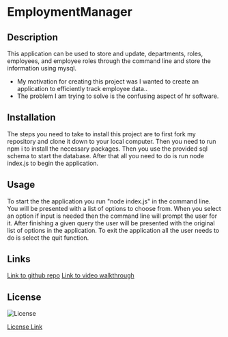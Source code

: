 # EmploymentManager

## Description

This application can be used to store and update, departments, roles, employees, and employee roles through the command line and store the information using mysql.

- My motivation for creating this project was I wanted to create an application to efficiently track employee data..
- The problem I am trying to solve is the confusing aspect of hr software.

## Installation

The steps you need to take to install this project are to first fork my repository and clone it down to your local computer. Then you need to run npm i to install the necessary packages. Then you use the provided sql schema to start the database. After that all you need to do is run node index.js to begin the application.

## Usage

To start the the application you run "node index.js" in the command line. You will be presented with a list of options to choose from. When you select an option if input is needed then the command line will prompt the user for it. After finishing a given query the user will be presented with the original list of options in the application. To exit the application all the user needs to do is select the quit function.

## Links

[Link to github repo](https://github.com/Twray95/employeeManager)
[Link to video walkthrough](https://drive.google.com/file/d/1acTgHTvGkyNyybuRfrJNeqO2F-ZrWHvX/view)

## License

![License](https://img.shields.io/badge/license-mit-lightgrey)

[License Link](https://choosealicense.com/licenses/mit/)
